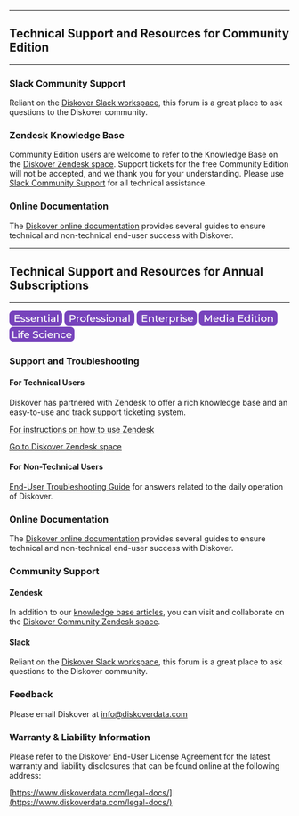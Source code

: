 ___
## Technical Support and Resources for Community Edition
___

### Slack Community Support

Reliant on the [Diskover Slack workspace](https://diskoverworkspace.slack.com/ssb/redirect#/), this forum is a great place to ask questions to the Diskover community.

### Zendesk Knowledge Base

Community Edition users are welcome to refer to the Knowledge Base on the [Diskover Zendesk space](https://diskoverdata.zendesk.com/). Support tickets for the free Community Edition will not be accepted, and we thank you for your understanding. Please use [Slack Community Support](https://diskoverworkspace.slack.com/ssb/redirect#/) for all technical assistance.

### Online Documentation

The [Diskover online documentation](https://docs.diskoverdata.com/) provides several guides to ensure technical and non-technical end-user success with Diskover.


___
## Technical Support and Resources for Annual Subscriptions
___

![Image: Essential Edition Label](images/button_edition_essential.png)&nbsp;![Image: Professional Edition Label](images/button_edition_professional.png)&nbsp;![Image: Enterprise Edition Label](images/button_edition_enterprise.png)&nbsp;![Image: AJA Diskover Media Edition Label](images/button_edition_media.png)&nbsp;![Image: Diskover Life Science Edition Label](images/button_edition_life_science.png)

### Support and Troubleshooting

#### For Technical Users

Diskover has partnered with Zendesk to offer a rich knowledge base and an easy-to-use and track support ticketing system.

[For instructions on how to use Zendesk](https://docs.diskoverdata.com/tech_support_and_troubleshooting/)

[Go to Diskover Zendesk space](https://diskoverdata.zendesk.com/)

#### For Non-Technical Users

[End-User Troubleshooting Guide](https://docs.diskoverdata.com/diskover_troubleshooting_end_user/) for answers related to the daily operation of Diskover.

### Online Documentation

The [Diskover online documentation](https://docs.diskoverdata.com/) provides several guides to ensure technical and non-technical end-user success with Diskover.


### Community Support

#### Zendesk

In addition to our [knowledge base articles](https://diskoverdata.zendesk.com/), you can visit and collaborate on the [Diskover Community Zendesk space](https://support.diskoverdata.com/hc/en-us/community/topics).

#### Slack

Reliant on the [Diskover Slack workspace](https://diskoverworkspace.slack.com/ssb/redirect#/), this forum is a great place to ask questions to the Diskover community.

### Feedback

Please email Diskover at [info@diskoverdata.com](mailto:info@diskoverdata.com)

### Warranty & Liability Information

Please refer to the Diskover End-User License Agreement for the latest warranty and liability disclosures that can be found online at the following address:  

[https://www.diskoverdata.com/legal-docs/](https://www.diskoverdata.com/legal-docs/)
